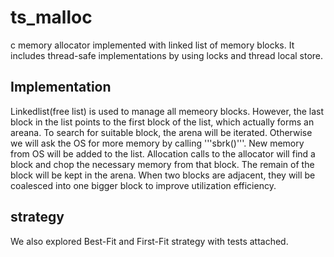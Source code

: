 # ts_malloc
c memory allocator implemented with linked list of memory blocks. It includes thread-safe implementations by using locks and thread local store.

## Implementation
Linkedlist(free list) is used to manage all memeory blocks. However, the last block in the list points to the first block of the list, which actually forms an areana. To search for suitable block, the arena will be iterated. Otherwise we will ask the OS for more memory by calling '''sbrk()'''. New memory from OS will be added to the list. Allocation calls to the allocator will find a block and chop the necessary memory from that block. The remain of the block will be kept in the arena. When two blocks are adjacent, they will be coalesced into one bigger block to improve utilization efficiency.

## strategy
We also explored Best-Fit and First-Fit strategy with tests attached. 
